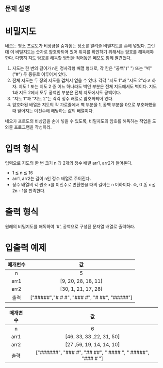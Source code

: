 ## 문제 설명
# 비밀지도
네오는 평소 프로도가 비상금을 숨겨놓는 장소를 알려줄 비밀지도를 손에 넣었다. 그런데 이 비밀지도는 숫자로 암호화되어 있어 위치를 확인하기 위해서는 암호를 해독해야 한다. 다행히 지도 암호를 해독할 방법을 적어놓은 메모도 함께 발견했다.

1. 지도는 한 변의 길이가 n인 정사각형 배열 형태로, 각 칸은 "공백"(" ") 또는 "벽"("#") 두 종류로 이루어져 있다.
2. 전체 지도는 두 장의 지도를 겹쳐서 얻을 수 있다. 각각 "지도 1"과 "지도 2"라고 하자. 지도 1 또는 지도 2 중 어느 하나라도 벽인 부분은 전체 지도에서도 벽이다. 지도 1과 지도 2에서 모두 공백인 부분은 전체 지도에서도 공백이다.
3. "지도 1"과 "지도 2"는 각각 정수 배열로 암호화되어 있다.
4. 암호화된 배열은 지도의 각 가로줄에서 벽 부분을 1, 공백 부분을 0으로 부호화했을 때 얻어지는 이진수에 해당하는 값의 배열이다.

네오가 프로도의 비상금을 손에 넣을 수 있도록, 비밀지도의 암호를 해독하는 작업을 도와줄 프로그램을 작성하라.

# 입력 형식
입력으로 지도의 한 변 크기 n 과 2개의 정수 배열 arr1, arr2가 들어온다.

* 1 ≦ n ≦ 16
* arr1, arr2는 길이 n인 정수 배열로 주어진다.
* 정수 배열의 각 원소 x를 이진수로 변환했을 때의 길이는 n 이하이다. 즉, 0 ≦ x ≦ 2n - 1을 만족한다.
# 출력 형식
원래의 비밀지도를 해독하여 '#', 공백으로 구성된 문자열 배열로 출력하라.

# 입출력 예제
매개변수|	값
:---:|:---:|
n|	5|
arr1|	[9, 20, 28, 18, 11]|
arr2|	[30, 1, 21, 17, 28]|
출력|	["#####","# # #", "### #", "# ##", "#####"]

매개변수|	값
:---:|:---:|
n|	6
arr1|	[46, 33, 33 ,22, 31, 50]
arr2|	[27 ,56, 19, 14, 14, 10]
출력|	["######", "### #", "## ##", " #### ", " #####", "### # "]